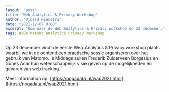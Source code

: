 ```yaml
---
layout: "post"
title: "Web Analytics & Privacy Workshop"
author: "Djoerd Hiemstra"
date: "2021-12-07 9:00"
excerpt: "Kom naar de Web Analytics & Privacy workshop op 23 december."
tags: NoGA Matomo Analytics Privacy Workshop
---
```


Op 23 december vindt de eerste Web Analytics & Privacy workshop plaats waarbij we in de ochtend een practische sessie organiseren over het gebruik van Matomo. 's Middags zullen Frederik Zuiderveen Borgesius en Güneş Acar hun wetenschappelijk visie geven op de mogelijkheden en gevaren van web tracking. 

Meer information op: [https://nogadata.nl/wap2021.html](https://nogadata.nl/wap2021.html)
